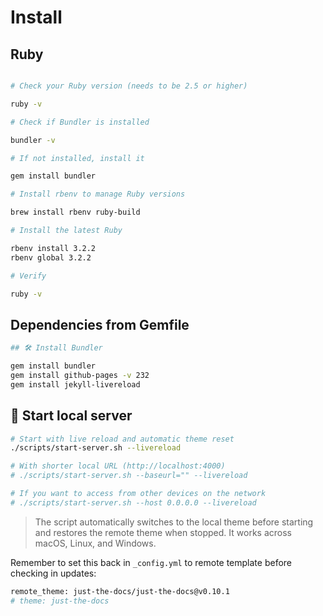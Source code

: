 # Install

## Ruby

```bash

# Check your Ruby version (needs to be 2.5 or higher)

ruby -v

# Check if Bundler is installed

bundler -v

# If not installed, install it

gem install bundler

# Install rbenv to manage Ruby versions

brew install rbenv ruby-build

# Install the latest Ruby

rbenv install 3.2.2
rbenv global 3.2.2

# Verify

ruby -v
```

## Dependencies from Gemfile

```bash
## 🛠️ Install Bundler

gem install bundler
gem install github-pages -v 232
gem install jekyll-livereload
```

## 🚀 Start local server

```bash
# Start with live reload and automatic theme reset
./scripts/start-server.sh --livereload

# With shorter local URL (http://localhost:4000)
# ./scripts/start-server.sh --baseurl="" --livereload

# If you want to access from other devices on the network
# ./scripts/start-server.sh --host 0.0.0.0 --livereload
```

> The script automatically switches to the local theme before starting and restores the remote theme when stopped. It works across macOS, Linux, and Windows.

Remember to set this back in `_config.yml` to remote template before checking in updates:

```bash
remote_theme: just-the-docs/just-the-docs@v0.10.1
# theme: just-the-docs
```
